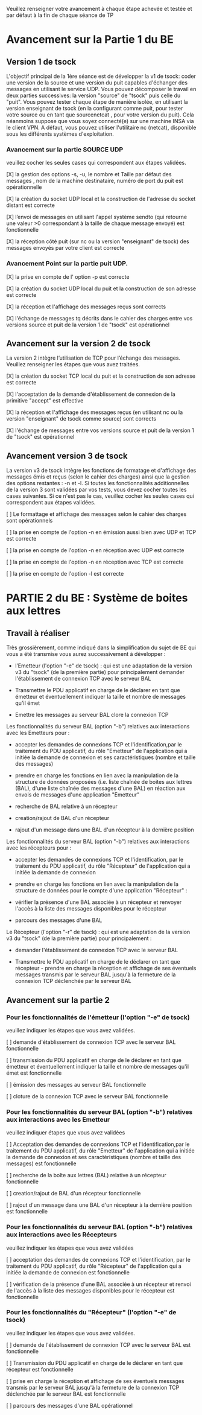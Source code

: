 Veuillez renseigner votre avancement à chaque étape achevée et testée et par défaut à la fin de chaque séance de TP 
# Avancement sur la Partie 1 du BE 

## Version 1 de tsock 
L'objectif principal de la 1ère séance est de développer la v1 de tsock: coder une version de la source et une version du puit capables d'échanger des messages en utilisant le service UDP.  Vous pouvez décomposer le travail en deux parties successives: la version "source" de "tsock" puis celle du "puit". Vous pouvez tester chaque étape de manière isolée, en utilisant la version enseignant de tsock (en la configurant comme puit, pour tester votre source ou en tant que sourcenetcat , pour votre version du puit).  Cela néanmoins suppose que vous soyez connecté(e) sur une machine INSA via le client VPN. A défaut, vous pouvez  utiliser l'utilitaire nc (netcat), disponible sous les différents systèmes d'exploitation. 

### Avancement sur la partie SOURCE UDP
veuillez cocher les seules cases qui correspondent aux étapes validées.  

[X] la gestion des options -s, -u,  le nombre et Taille par défaut des messages , nom de la machine destinataire,  numéro de port du puit est opérationnelle

[X] la création du socket UDP local et la construction de l'adresse du socket distant est correcte

[X] l’envoi de  messages en utilisant l'appel système sendto (qui retourne une valeur >0 correspondant à la taille de chaque message envoyé) est fonctionnelle 

[X] la réception côté puit (sur nc ou la version "enseignant" de tsock) des messages envoyés par votre client est correcte

### Avancement Point sur la partie puit UDP.

[X] la prise en compte de l' option -p est correcte

[X] la création du socket UDP local du puit et la construction de son adresse est correcte

[X] la réception et l'affichage des messages reçus sont corrects

[X] l'échange de messages tq décrits dans le cahier des charges entre vos versions source et puit de la version 1 de "tsock" est opérationnel

## Avancement sur la version 2 de tsock
La version 2 intègre l’utilisation de TCP pour l’échange des messages. Veuillez renseigner les étapes que vous avez traitées.  

[X] la création du socket TCP local du puit et la construction de son adresse est correcte

[X] l'acceptation de la demande d'établissement de connexion de la primitive "accept" est effective 

[X] la réception et l'affichage des messages reçus  (en utilisant nc ou la version "enseignant" de tsock comme source)  sont corrects 

[X] l'échange de messages entre vos versions source et puit de la version 1 de "tsock" est opérationnel

## Avancement version 3 de tsock

La version v3 de tsock intègre les fonctions de formatage et d'affichage des messages émis et reçus (selon le cahier des charges) ainsi que la gestion des options restantes : -n  et -l. Si toutes les fonctionnalités additionnelles de la version 3 sont validées par vos tests, vous devez cocher toutes les cases suivantes. Si ce n'est pas le cas, veuillez cocher les seules cases qui correspondent aux étapes validées.  

[ ] Le formattage et affichage des messages selon le cahier des charges sont opérationnels

[ ] la prise en compte de l'option -n en émission aussi bien avec UDP et TCP est correcte

[ ] la prise en compte de l'option -n en réception avec UDP est correcte

[ ] la prise en compte de l'option -n en réception avec TCP est correcte

[ ] la prise en compte de l'option -l est correcte


# PARTIE 2 du BE : Système de boites aux lettres 
## Travail à réaliser

Très grossièrement, comme indiqué dans la simplification du sujet de BE qui vous a été transmise vous aurez successivement à développer : 

- l’Emetteur  (l'option "-e" de tsock) : qui est une adaptation de la version v3 du "tsock" (de la première partie) pour principalement  demander l'établissement de connexion TCP avec le serveur BAL 
	
- Transmettre le PDU applicatif en charge de le déclarer en tant que émetteur et éventuellement indiquer la taille et nombre de messages qu'il émet
	
- Emettre les messages au serveur BAL clore la connexion TCP

Les fonctionnalités du serveur BAL (option "-b") relatives aux interactions avec les Emetteurs pour :

- accepter les demandes de connexions TCP et l'identification,par le traitement du PDU applicatif, du rôle "Emetteur" de l'application qui a initiée la demande de connexion et ses caractéristiques  (nombre et taille des messages) 

- prendre en charge les fonctions en lien avec la manipulation de la structure de données proposées (i.e. liste chaînée de boites aux lettres (BAL), d'une liste chaînée des messages d'une BAL) en réaction aux envois de messages d'une application "Emetteur"

- recherche de BAL relative à un récepteur

- creation/rajout de BAL d'un récepteur

- rajout d'un message dans une BAL d'un récepteur à la dernière position

Les fonctionnalités du serveur BAL (option "-b") relatives aux interactions avec les récepteurs pour :
- accepter les demandes de connexions TCP et l'identification, par le traitement du PDU applicatif, du rôle "Récepteur" de l'application qui a initiée la demande de connexion

- prendre en charge les fonctions en lien avec la manipulation de la structure de données pour le compte d'une application "Récepteur" :

- vérifier la présence d'une BAL associée à un récepteur et renvoyer l'accès à la liste des messages disponibles pour le récepteur  

- parcours des messages d'une BAL

Le Récepteur  (l'option "-r" de tsock) : qui est une adaptation de la version v3 du "tsock" (de la première partie) pour principalement : 

- demander l'établissement de connexion TCP avec le serveur BAL

- Transmettre le PDU applicatif en charge de le déclarer en tant que récepteur 	- prendre en charge la réception et affichage de ses éventuels messages transmis par le serveur BAL jusqu'à la fermeture de la connexion TCP déclenchée par le serveur BAL

## Avancement sur la partie 2

### Pour les fonctionnalités de l'émetteur (l'option "-e" de tsock)
 veuillez indiquer les étapes que vous avez validées.

[ ] demande d'établissement de connexion TCP avec le serveur BAL fonctionnelle

[ ] transmission du PDU applicatif en charge de le déclarer en tant que émetteur et éventuellement indiquer la taille et nombre de messages qu'il émet est fonctionnelle

[ ] émission des messages au serveur BAL fonctionnelle

[ ] cloture de la connexion TCP avec le serveur BAL fonctionnelle


### Pour les fonctionnalités du serveur BAL (option "-b") relatives aux interactions avec les Emetteur
veuillez indiquer étapes que vous avez validées

[ ] Acceptation des demandes de connexions TCP et l'identification,par le traitement du PDU applicatif, du rôle "Emetteur" de l'application qui a initiée la demande de connexion et ses caractéristiques  (nombre et taille des messages)  est fonctionnelle

[ ] recherche de la boîte aux lettres (BAL) relative à un récepteur fonctionnelle

[ ] creation/rajout de BAL d'un récepteur fonctionnelle

[ ] rajout d'un message dans une BAL d'un récepteur à la dernière position est fonctionnelle


### Pour les fonctionnalités du serveur BAL (option "-b") relatives aux interactions avec les Récepteurs
 veuillez indiquer les étapes que vous avez validées

[ ] acceptation des demandes de connexions TCP et l'identification, par le traitement du PDU applicatif, du rôle "Récepteur" de l'application qui a initiée la demande de connexion est fonctionnelle

[ ] vérification de la présence d'une BAL associée à un récepteur et renvoi de l'accès à la liste des messages disponibles pour le récepteur est fonctionnelle


### Pour les fonctionnalités du "Récepteur" (l'option "-e" de tsock) 
veuillez indiquer les étapes que vous avez validées.

[ ] demande de l'établissement de connexion TCP avec le serveur BAL est fonctionnelle

[ ] Transmission du PDU applicatif en charge de le déclarer en tant que récepteur  est fonctionnelle

[ ] prise en charge la réception et affichage de ses éventuels messages transmis par le serveur BAL jusqu'à la fermeture de la connexion TCP déclenchée par le serveur BAL est fonctionnelle

[ ] parcours des messages d'une BAL opérationnel
